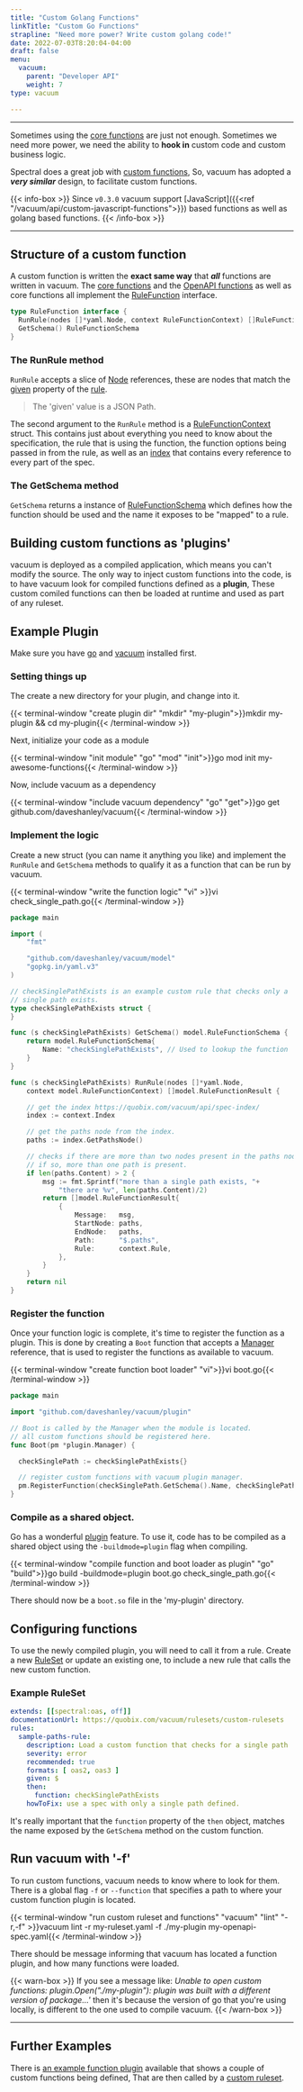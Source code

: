 ```yaml
---
title: "Custom Golang Functions"
linkTitle: "Custom Go Functions"
strapline: "Need more power? Write custom golang code!"
date: 2022-07-03T8:20:04-04:00
draft: false
menu: 
  vacuum:
    parent: "Developer API"
    weight: 7
type: vacuum

---
```


---

Sometimes using the [core functions](/vacuum/functions/core/) are just not enough. Sometimes we need
more power, we need the ability to **hook in** custom code and custom business logic.

Spectral does a great job with [custom functions](https://meta.stoplight.io/docs/spectral/ZG9jOjI1MTkw-custom-functions), 
So, vacuum has adopted a **_very similar_** design, to facilitate custom functions.

{{< info-box >}}
Since `v0.3.0` vacuum support [JavaScript]({{<ref "/vacuum/api/custom-javascript-functions">}}) based functions as well as golang based functions.
{{< /info-box >}}


---

## Structure of a custom function

A custom function is written the **exact same way** that **_all_** functions are written in vacuum. 
The [core functions](/vacuum/functions/core) and the [OpenAPI functions](/vacuum/functions/openapi/) 
as well as core functions all implement the [RuleFunction](https://pkg.go.dev/github.com/daveshanley/vacuum/model#RuleFunction)
interface.

```go
type RuleFunction interface {
  RunRule(nodes []*yaml.Node, context RuleFunctionContext) []RuleFunctionResult
  GetSchema() RuleFunctionSchema
}
```

### The RunRule method

`RunRule` accepts a slice of [Node](https://pkg.go.dev/gopkg.in/yaml.v3#Node) references, these are nodes that
match the [given](/vacuum/rulesets/understanding/) property of the [rule](/vacuum/rulesets/understanding/).

> The 'given' value is a JSON Path.

The second argument to the `RunRule` method is a [RuleFunctionContext](https://pkg.go.dev/github.com/daveshanley/vacuum/model#RuleFunctionContext)
struct. This contains just about everything you need to know about the specification, the rule that is using the function, the
function options being passed in from the rule, as well as an [index](/vacuum/api/spec-index) that contains every reference
to every part of the spec.

### The GetSchema method

`GetSchema` returns a instance of [RuleFunctionSchema](https://pkg.go.dev/github.com/daveshanley/vacuum/model#RuleFunctionSchema) which
defines how the function should be used and the name it exposes to be "mapped" to a rule.

## Building custom functions as 'plugins'

vacuum is deployed as a compiled application, which means you can't modify the source. The only way to inject custom functions
into the code, is to have vacuum look for compiled functions defined as a **plugin**, These custom comiled functions can then be loaded
at runtime and used as part of any ruleset.

## Example Plugin

Make sure you have [go](https://go.dev/) and [vacuum](/vacuum/installing/) installed first. 

### Setting things up

The create a new directory for your plugin, and change into it.

{{< terminal-window
"create plugin dir"
"mkdir"
"my-plugin">}}mkdir my-plugin && cd my-plugin{{< /terminal-window >}}

Next, initialize your code as a module

{{< terminal-window
"init module"
"go"
"mod" "init">}}go mod init my-awesome-functions{{< /terminal-window >}}

Now, include vacuum as a dependency

{{< terminal-window
"include vacuum dependency"
"go"
"get">}}go get github.com/daveshanley/vacuum{{< /terminal-window >}}

### Implement the logic

Create a new struct (you can name it anything you like) and implement the `RunRule` and `GetSchema` methods
to qualify it as a function that can be run by vacuum.

{{< terminal-window
"write the function logic"
"vi" >}}vi check_single_path.go{{< /terminal-window >}}

```go
package main

import (
	"fmt"

	"github.com/daveshanley/vacuum/model"
	"gopkg.in/yaml.v3"
)

// checkSinglePathExists is an example custom rule that checks only a
// single path exists.
type checkSinglePathExists struct {
}

func (s checkSinglePathExists) GetSchema() model.RuleFunctionSchema {
	return model.RuleFunctionSchema{
		Name: "checkSinglePathExists", // Used to lookup the function
	}
}

func (s checkSinglePathExists) RunRule(nodes []*yaml.Node,
	context model.RuleFunctionContext) []model.RuleFunctionResult {

	// get the index https://quobix.com/vacuum/api/spec-index/
	index := context.Index

	// get the paths node from the index.
	paths := index.GetPathsNode()

	// checks if there are more than two nodes present in the paths node,
	// if so, more than one path is present.
	if len(paths.Content) > 2 {
		msg := fmt.Sprintf("more than a single path exists, "+
			"there are %v", len(paths.Content)/2)
		return []model.RuleFunctionResult{
			{
				Message:   msg,
				StartNode: paths,
				EndNode:   paths,
				Path:      "$.paths",
				Rule:      context.Rule,
			},
		}
	}
	return nil
}
```

### Register the function

Once your function logic is complete, it's time to register the function as a plugin. This
is done by creating a `Boot` function that accepts a [Manager](https://github.com/daveshanley/vacuum/blob/main/plugin/plugin_manager.go)
reference, that is used to register the functions as available to vacuum.

{{< terminal-window
"create function boot loader"
"vi">}}vi boot.go{{< /terminal-window >}}

```go
package main

import "github.com/daveshanley/vacuum/plugin"

// Boot is called by the Manager when the module is located.
// all custom functions should be registered here.
func Boot(pm *plugin.Manager) {

  checkSinglePath := checkSinglePathExists{}

  // register custom functions with vacuum plugin manager.
  pm.RegisterFunction(checkSinglePath.GetSchema().Name, checkSinglePath)
}
```

### Compile as a shared object.

Go has a wonderful [plugin](https://pkg.go.dev/plugin) feature. To use it, code has to be compiled as a
shared object using the `-buildmode=plugin` flag when compiling.

{{< terminal-window
"compile function and boot loader as plugin"
"go" "build">}}go build -buildmode=plugin boot.go check_single_path.go{{< /terminal-window >}}

There should now be a `boot.so` file in the 'my-plugin' directory.

## Configuring functions

To use the newly compiled plugin, you will need to call it from a rule. Create a new [RuleSet](/vacuum/rulesets/understanding/)
or update an existing one, to include a new rule that calls the new custom function.

### Example RuleSet

```yaml
extends: [[spectral:oas, off]]
documentationUrl: https://quobix.com/vacuum/rulesets/custom-rulesets
rules:
  sample-paths-rule:
    description: Load a custom function that checks for a single path
    severity: error
    recommended: true
    formats: [ oas2, oas3 ]
    given: $
    then:
      function: checkSinglePathExists
    howToFix: use a spec with only a single path defined.
```

It's really important that the `function` property of the `then` object, matches the name exposed by the `GetSchema` 
method on the custom function.

## Run vacuum with '-f'

To run custom functions, vacuum needs to know where to look for them. There is a global flag `-f` or `--function` that specifies
a path to where your custom function plugin is located.

{{< terminal-window
"run custom ruleset and functions"
"vacuum" "lint" "-r,-f" >}}vacuum lint -r my-ruleset.yaml -f ./my-plugin my-openapi-spec.yaml{{< /terminal-window >}}

There should be message informing that vacuum has located a function plugin, and how many functions were loaded.

{{< warn-box >}}
If you see a message like: _Unable to open custom functions: plugin.Open("./my-plugin"): plugin was built with a different version of package...'_ then it's
because the version of go that you're using locally, is different to the one used to compile vacuum.
{{< /warn-box >}}

---

## Further Examples

There is [an example function plugin](https://github.com/daveshanley/vacuum/tree/main/plugin/sample) available that shows
a couple of custom functions being defined, That are then called by a [custom ruleset](https://github.com/daveshanley/vacuum/blob/main/rulesets/examples/sample-plugin-ruleset.yaml).